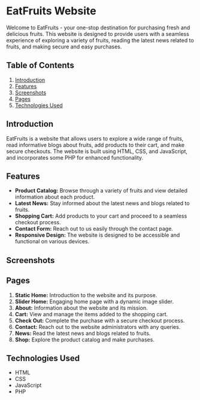 # EatFruits Website

Welcome to EatFruits - your one-stop destination for purchasing fresh and delicious fruits. This website is designed to provide users with a seamless experience of exploring a variety of fruits, reading the latest news related to fruits, and making secure and easy purchases.

## Table of Contents
1. [Introduction](#introduction)
2. [Features](#features)
3. [Screenshots](#screenshots)
4. [Pages](#pages)
5. [Technologies Used](#technologies-used)

## Introduction

EatFruits is a website that allows users to explore a wide range of fruits, read informative blogs about fruits, add products to their cart, and make secure checkouts. The website is built using HTML, CSS, and JavaScript, and incorporates some PHP for enhanced functionality.

## Features

- **Product Catalog:** Browse through a variety of fruits and view detailed information about each product.
- **Latest News:** Stay informed about the latest news and blogs related to fruits.
- **Shopping Cart:** Add products to your cart and proceed to a seamless checkout process.
- **Contact Form:** Reach out to us easily through the contact page.
- **Responsive Design:** The website is designed to be accessible and functional on various devices.

## Screenshots

## Pages

1. **Static Home:** Introduction to the website and its purpose.
2. **Slider Home:** Engaging home page with a dynamic image slider.
3. **About:** Information about the website and its mission.
4. **Cart:** View and manage the items added to the shopping cart.
5. **Check Out:** Complete the purchase with a secure checkout process.
6. **Contact:** Reach out to the website administrators with any queries.
7. **News:** Read the latest news and blogs related to fruits.
8. **Shop:** Explore the product catalog and make purchases.

## Technologies Used

- HTML
- CSS
- JavaScript
- PHP
